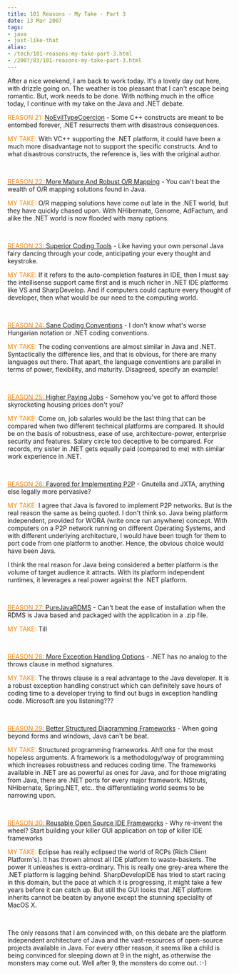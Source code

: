 ```yaml
---
title: 101 Reasons - My Take - Part 3
date: 13 Mar 2007
tags: 
- java
- just-like-that
alias:
- /tech/101-reasons-my-take-part-3.html
- /2007/03/101-reasons-my-take-part-3.html
---
```


After a nice weekend, I am back to work today. It's a lovely day out here, with drizzle 
going on. The weather is too pleasant that I can't escape being romantic. But, work needs 
to be done. With nothing much in the office today, I continue with my take on the Java and 
.NET debate.

<!-- break here -->

<p><span style="color: #ff8000">REASON 21:</span> <a href="http://www.manageability.org/manageabilityWiki/NoEvilTypeCoercion">NoEvilTypeCoercion</a> - Some C++ constructs are meant to be entombed forever, .NET resurrects them with disastrous consequences.</p> 
<p><span style="color: #ff8000">MY TAKE:</span> With VC++ supporting the .NET platform, it could have been a much more disadvantage not to support the specific constructs. And to what disastrous constructs, the reference is, lies with the original author.</p> 
<p></p> 
<p>&nbsp;</p> 
<p><a href="http://www.manageability.org/manageabilityWiki/MoreLanguages"><span style="color: #ff8000">REASON 22: </span></a><a href="http://www.manageability.org/manageabilityWiki/MoreMatureAndRobustORMapping">More Mature And Robust O/R Mapping</a> - You can't beat the wealth of O/R mapping solutions found in Java.</p> 
<p><span style="color: #ff8000">MY TAKE:</span> O/R mapping solutions have come out late in the .NET world, but they have quickly chased upon. With NHibernate, Genome, AdFactum, and alike the .NET world is now flooded with many options.</p> 
<p></p> 
<p>&nbsp;</p> 
<p><a href="http://www.manageability.org/manageabilityWiki/MoreLanguages"><span style="color: #ff8000">REASON 23: </span></a><a href="http://www.manageability.org/manageabilityWiki/SuperiorCodingTools">Superior Coding Tools</a> - Like having your own personal Java fairy dancing through your code, anticipating your every thought and keystroke.</p> 
<p><span style="color: #ff8000">MY TAKE:</span> If it refers to the auto-completion features in IDE, then I must say the intellisense support came first and is much richer in .NET IDE platforms like VS and SharpDevelop. And if computers could capture every thought of developer, then what would be our need to the computing world.</p> 
<p></p> 
<p>&nbsp;</p> 
<p><a href="http://www.manageability.org/manageabilityWiki/MoreLanguages"><span style="color: #ff8000">REASON 24: </span></a><a href="http://www.manageability.org/manageabilityWiki/SaneCodingConventions">Sane Coding Conventions</a> - I don't know what's worse Hungarian notation or .NET coding conventions.</p> 
<p><span style="color: #ff8000">MY TAKE:</span> The coding conventions are almost similar in Java and .NET. Syntactically the difference lies, and that is obvious, for there are many languages out there. That apart, the language conventions are parallel in terms of power, flexibility, and maturity. Disagreed, specify an example!</p> 
<p></p> 
<p>&nbsp;</p> 
<p><a href="http://www.manageability.org/manageabilityWiki/MoreLanguages"><span style="color: #ff8000">REASON 25: </span></a><a href="http://www.manageability.org/manageabilityWiki/HigherPayingJobs">Higher Paying Jobs</a> - Somehow you've got to afford those skyrocketing housing prices don't you?</p> 
<p><span style="color: #ff8000">MY TAKE:</span> Come on, job salaries would be the last thing that can be compared when two different technical platforms are compared. It should be on the basis of robustness, ease of use, architecture-power, enterprise security and features. Salary circle too deceptive to be compared. For records, my sister in .NET gets equally paid (compared to me) with similar work experience in .NET.</p> 
<p></p> 
<p>&nbsp;</p> 
<p><a href="http://www.manageability.org/manageabilityWiki/MoreLanguages"><span style="color: #ff8000">REASON 26: </span></a><a href="http://www.manageability.org/manageabilityWiki/FavoredForImplementingP2P">Favored for Implementing P2P</a> - Gnutella and JXTA, anything else legally more pervasive?</p> 
<p><span style="color: #ff8000">MY TAKE:</span> I agree that Java is favored to implement P2P networks. But is the real reason the same as being quoted. I don't think so. Java being platform independent, provided for WORA (write once run anywhere) concept. With computers on a P2P network running on different Operating Systems, and with different underlying architecture, I would have been tough for them to port code from one platform to another. Hence, the obvious choice would have been Java.</p> 
<p>I think the real reason for Java being considered a better platform is the volume of target audience it attracts. With its platform independent runtimes, it leverages a real power against the .NET platform. </p> 
<p></p> 
<p>&nbsp;</p> 
<p><a href="http://www.manageability.org/manageabilityWiki/MoreLanguages"><span style="color: #ff8000">REASON 27: </span></a><a href="http://www.manageability.org/manageabilityWiki/PureJavaRDMS">PureJavaRDMS</a> - Can't beat the ease of installation when the RDMS is Java based and packaged with the application in a .zip file.</p> 
<p><span style="color: #ff8000">MY TAKE:</span> Till </p> 
<p></p> 
<p>&nbsp;</p> 
<p><a href="http://www.manageability.org/manageabilityWiki/MoreLanguages"><span style="color: #ff8000">REASON 28: </span></a><a href="http://www.manageability.org/manageabilityWiki/MoreExceptionHandlingOptions">More Exception Handling Options</a> - .NET has no analog to the throws clause in method signatures. </p> 
<p><span style="color: #ff8000">MY TAKE:</span> The throws clause is a real advantage to the Java developer. It is a robust exception handling construct which can definitely save hours of coding time to a developer trying to find out bugs in exception handling code. Microsoft are you listening???</p> 
<p></p> 
<p>&nbsp;</p> 
<p><a href="http://www.manageability.org/manageabilityWiki/MoreLanguages"><span style="color: #ff8000">REASON 29: </span></a><a href="http://www.manageability.org/manageabilityWiki/BetterStructuredDiagrammingFrameworks">Better Structured Diagramming Frameworks</a> - When going beyond forms and windows, Java can't be beat.</p> 
<p><span style="color: #ff8000">MY TAKE:</span> Structured programming frameworks. Ah!! one for the most hopeless arguments. A framework is a methodology/way of programming which increases robustness and reduces coding time. The frameworks available in .NET are as powerful as ones for Java, and for those migrating from Java, there are .NET ports for every major framework. NStruts, NHibernate, Spring.NET, etc.. the differentiating world seems to be narrowing upon.</p> 
<p></p> 
<p>&nbsp;</p> 
<p><a href="http://www.manageability.org/manageabilityWiki/MoreLanguages"><span style="color: #ff8000">REASON 30: </span></a><a href="http://www.manageability.org/manageabilityWiki/ReusableOpenSourceIDEFrameworks">Reusable Open Source IDE Frameworks</a> - Why re-invent the wheel? Start building your killer GUI application on top of killer IDE frameworks</p> 
<p><span style="color: #ff8000">MY TAKE:</span>&nbsp;Eclipse has really&nbsp;eclipsed the world of RCPs (Rich Client Platform's). It has thrown almost all IDE platform to waste-baskets. The power it unleashes is extra-ordinary. This is really one grey-area where the .NET platform is lagging behind. SharpDevelopIDE has tried to start racing in this domain, but the pace at which it is progressing, it might take a few years before it can catch up. But still the GUI looks that .NET platform inherits cannot be beaten by anyone except the stunning speciality of MacOS X.</p> 
<p></p> 
<p>&nbsp;</p> 
<p>The only reasons that I am convinced with, on this debate are the platform independent architecture of Java and the vast-resources of open-source projects available in Java. For every other reason, it seems like a child is being convinced for sleeping down at 9 in the night, as otherwise the monsters may come out. Well after 9, the monsters do come out. :-)</p>